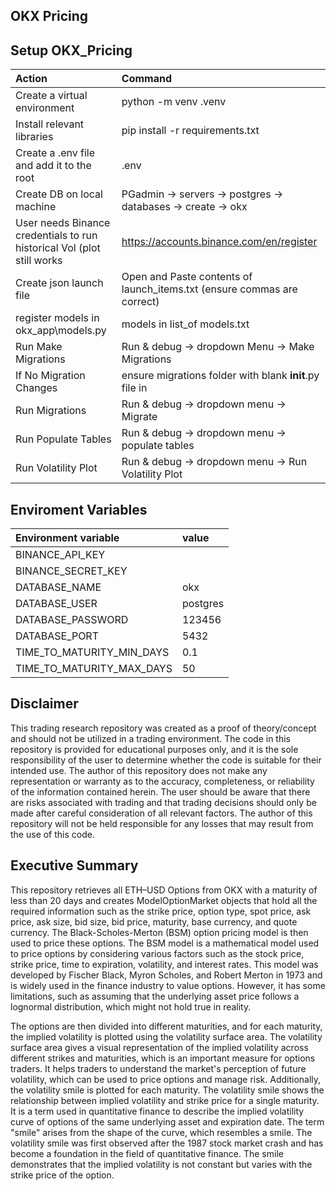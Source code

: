 
## **OKX Pricing**

## Setup OKX_Pricing

|Action|Command
| :-| :-
|Create a virtual environment| python -m venv .venv
|Install relevant libraries | pip install -r requirements.txt|
|Create a .env file and add it to the root | .env
|Create DB on local machine | PGadmin -> servers -> postgres -> databases -> create -> okx|
|User needs Binance credentials to run historical Vol (plot still works| https://accounts.binance.com/en/register|
|Create json launch file| Open and Paste contents of launch_items.txt (ensure commas are correct)|
|register models in  okx_app\models.py | models in list_of models.txt|
|Run Make Migrations|Run & debug -> dropdown Menu -> Make Migrations |
|If  No Migration Changes |ensure migrations folder with blank __init__.py file in |
|Run Migrations|Run & debug -> dropdown menu -> Migrate |
|Run Populate Tables| Run & debug -> dropdown menu -> populate tables |
|Run Volatility Plot | Run & debug -> dropdown menu -> Run Volatility Plot |

## 

## Enviroment Variables

|Environment variable|value|
| :-| :-
|BINANCE_API_KEY|
|BINANCE_SECRET_KEY|
|DATABASE_NAME|okx|
|DATABASE_USER|postgres|
|DATABASE_PASSWORD|123456|
|DATABASE_PORT|5432|
|TIME_TO_MATURITY_MIN_DAYS|0.1|
|TIME_TO_MATURITY_MAX_DAYS|50|


## Disclaimer
This trading research repository was created as a proof of theory/concept and should not be utilized in a trading environment. The code in this repository is provided for educational purposes only, and it is the sole responsibility of the user to determine whether the code is suitable for their intended use. The author of this repository does not make any representation or warranty as to the accuracy, completeness, or reliability of the information contained herein. The user should be aware that there are risks associated with trading and that trading decisions should only be made after careful consideration of all relevant factors. The author of this repository will not be held responsible for any losses that may result from the use of this code.

## Executive Summary
This repository retrieves all ETH–USD Options from OKX with a maturity of less than 20 days and creates ModelOptionMarket objects that hold all the required information such as the strike price, option type, spot price, ask price, ask size, bid size, bid price, maturity, base currency, and quote currency. The Black-Scholes-Merton (BSM) option pricing model is then used to price these options. The BSM model is a mathematical model used to price options by considering various factors such as the stock price, strike price, time to expiration, volatility, and interest rates. This model was developed by Fischer Black, Myron Scholes, and Robert Merton in 1973 and is widely used in the finance industry to value options. However, it has some limitations, such as assuming that the underlying asset price follows a lognormal distribution, which might not hold true in reality.

The options are then divided into different maturities, and for each maturity, the implied volatility is plotted using the volatility surface area. The volatility surface area gives a visual representation of the implied volatility across different strikes and maturities, which is an important measure for options traders. It helps traders to understand the market's perception of future volatility, which can be used to price options and manage risk.
Additionally, the volatility smile is plotted for each maturity. The volatility smile shows the relationship between implied volatility and strike price for a single maturity. It is a term used in quantitative finance to describe the implied volatility curve of options of the same underlying asset and expiration date. The term "smile" arises from the shape of the curve, which resembles a smile. The volatility smile was first observed after the 1987 stock market crash and has become a foundation in the field of quantitative finance. The smile demonstrates that the implied volatility is not constant but varies with the strike price of the option.






